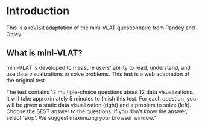 # Introduction

This is a reVISit adaptation of the mini-VLAT questionnaire from Pandey and Ottley.

## What is mini-VLAT?

mini-VLAT is developed to measure users' ability to read, understand, and
use data visualizations to solve problems. This test is a web
adaptation of the original test.

The test contains 12 multiple-choice questions about 12 data
visualizations. It will take approximately 5 minutes to finish this
test. For each question, you will be given a static data
visualization (right) and a problem to solve (left). Choose the BEST
answer to the questions. If you don't know the answer, select
'skip'. We suggest maximizing your browser window."
